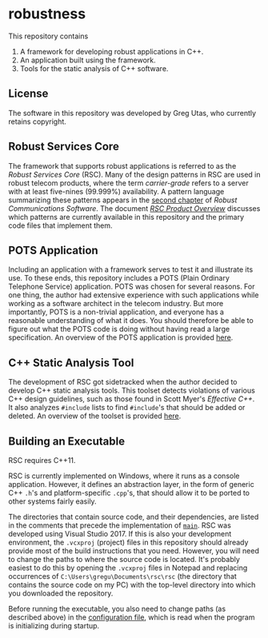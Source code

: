 # robustness

This repository contains
1. A framework for developing robust applications in C++.
2. An application built using the framework.
3. Tools for the static analysis of C++ software.

## License
The software in this repository was developed by Greg Utas, who currently
retains copyright.

## Robust Services Core
The framework that supports robust applications is referred to as the
*Robust Services Core* (RSC).  Many of the design patterns in RSC are used in
robust telecom products, where the term *carrier-grade* refers to a server with
at least five-nines (99.999%) availability.  A pattern language summarizing
these patterns appears in the [second chapter](/docs/RCS-chapter-2.pdf) of
*Robust Communications Software*.  The document
[*RSC Product Overview*](/docs/RSC-Product-Overview.pdf) discusses which
patterns are currently available in this repository and the primary code
files that implement them.

## POTS Application
Including an application with a framework serves to test it and illustrate its
use.  To these ends, this repository includes a POTS (Plain Ordinary Telephone
Service) application.  POTS was chosen for several reasons.  For one thing,
the author had extensive experience with such applications while working
as a software architect in the telecom industry.  But more importantly, POTS
is a non-trivial application, and everyone has a reasonable understanding of what
it does.  You should therefore be able to figure out what the POTS code is doing
without having read a large specification.  An overview of the POTS application
is provided [here](/docs/RSC-POTS-Application.md).

## C++ Static Analysis Tool
The development of RSC got sidetracked when the author decided to develop C++
static analysis tools.  This toolset detects violations of various C++ design
guidelines, such as those found in Scott Myer's *Effective C++*.  It also analyzes
`#include` lists to find `#include`'s that should be added or deleted.  An overview
of the toolset is provided [here](docs/RSC-Cxx-Static-Analysis-Tools.md).

## Building an Executable
RSC requires C++11.

RSC is currently implemented on Windows, where it runs as a console application.
However, it defines an abstraction layer, in the form of generic C++ `.h`'s and
platform-specific `.cpp`'s, that should allow it to be ported to other systems
fairly easily.

The directories that contain source code, and their dependencies, are listed in
the comments that precede the implementation of [`main`](/rsc/main.cpp).  RSC was
developed using Visual Studio 2017.  If this is also your development environment,
the `.vcxproj` (project) files in this repository should already provide most of
the build instructions that you need.  However, you will need to
change the paths to where the source code is located.  It's probably
easiest to do this by opening the `.vcxproj` files in Notepad and replacing
occurrences of `C:\Users\gregu\Documents\rsc\rsc` (the directory that contains the
source code on my PC) with the top-level directory into which you downloaded the
repository.

Before running the executable, you also need to change paths (as described above)
in the [configuration file](input/element.config.txt), which is read when the program
is initializing during startup.
